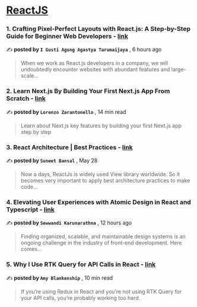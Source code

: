 
<h1><a href=https://medium.com/tag/reactjs/recommended target="_blank" rel="noopener noreferrer">ReactJS</a></h1>
<h3>1. Crafting Pixel-Perfect Layouts with React.js: A Step-by-Step Guide for Beginner Web Developers - <a href=https://medium.com/@agunggst/crafting-pixel-perfect-layouts-with-react-js-a-step-by-step-guide-for-beginner-web-developers-57bf3ecf0b4b?source=tag_recommended_feed---------0-84----------reactjs----------20452e62_22cf_41c0_8fb1_a008759e71db------- target="_blank" rel="noopener noreferrer">link</a></h3>

✍️ **posted by `I Gusti Agung Agastya Tarumaijaya`** <date> , 6 hours ago</date>

<blockquote>When we work as React.js developers in a company, we will undoubtedly encounter websites with abundant features and large-scale…</blockquote>

<h3>2. Learn Next.js By Building Your First Next.js App From Scratch - <a href=https://medium.com/gitconnected/learn-next-js-by-building-your-first-next-js-app-from-scratch-8ec7cc93a9cb?source=tag_recommended_feed---------1-107----------reactjs----------20452e62_22cf_41c0_8fb1_a008759e71db------- target="_blank" rel="noopener noreferrer">link</a></h3>

✍️ **posted by `Lorenzo Zarantonello`** <date> , 14 min read</date>

<blockquote>Learn about Next.js key features by building your first Next.js app step by step</blockquote>

<h3>3. React Architecture | Best Practices - <a href=https://medium.com/@bansal.suneet/react-architecture-best-practices-31102b78c038?source=tag_recommended_feed---------2-85----------reactjs----------20452e62_22cf_41c0_8fb1_a008759e71db------- target="_blank" rel="noopener noreferrer">link</a></h3>

✍️ **posted by `Suneet Bansal`** <date> , May 28</date>

<blockquote>Now a days, ReactJs is widely used View library worldwide. So it becomes very important to apply best architecture practices to make code…</blockquote>

<h3>4. Elevating User Experiences with Atomic Design in React and Typescript - <a href=https://medium.com/@sewwandi1104/elevating-user-experiences-with-atomic-design-in-react-and-typescript-a69a7ab31b96?source=tag_recommended_feed---------3-84----------reactjs----------20452e62_22cf_41c0_8fb1_a008759e71db------- target="_blank" rel="noopener noreferrer">link</a></h3>

✍️ **posted by `Sewwandi Karunarathna`** <date> , 12 hours ago</date>

<blockquote>Finding organized, scalable, and maintainable design systems is an ongoing challenge in the industry of front-end development. Here comes…</blockquote>

<h3>5. Why I Use RTK Query for API Calls in React - <a href=https://medium.com/codex/why-i-use-rtk-query-for-api-calls-in-react-fee9e2a4538?source=tag_recommended_feed---------4-107----------reactjs----------20452e62_22cf_41c0_8fb1_a008759e71db------- target="_blank" rel="noopener noreferrer">link</a></h3>

✍️ **posted by `Amy Blankenship`** <date> , 10 min read</date>

<blockquote>If you’re using Redux in React and you’re not using RTK Query for your API calls, you’re probably working too hard.</blockquote>

